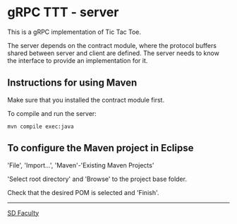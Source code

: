 # gRPC TTT - server

This is a gRPC implementation of Tic Tac Toe.

The server depends on the contract module, where the protocol buffers shared between server and client are defined.
The server needs to know the interface to provide an implementation for it.

## Instructions for using Maven

Make sure that you installed the contract module first.

To compile and run the server:

```
mvn compile exec:java
```

## To configure the Maven project in Eclipse

'File', 'Import...', 'Maven'-'Existing Maven Projects'

'Select root directory' and 'Browse' to the project base folder.

Check that the desired POM is selected and 'Finish'.

---

[SD Faculty](mailto:leic-sod@disciplinas.tecnico.ulisboa.pt)

